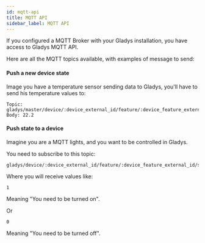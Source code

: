 ```yaml
---
id: mqtt-api
title: MQTT API
sidebar_label: MQTT API
---
```


If you configured a MQTT Broker with your Gladys installation, you have access to Gladys MQTT API.

Here are all the MQTT topics available, with examples of message to send:

#### Push a new device state

Image you have a temperature sensor sending data to Gladys, you'll have to send his temperature values to:

```
Topic: gladys/master/device/:device_external_id/feature/:device_feature_external_id/state
Body: 22.2
```

#### Push state to a device

Imagine you are a MQTT lights, and you want to be controlled in Gladys.

You need to subscribe to this topic:

```
gladys/device/:device_external_id/feature/:device_feature_external_id/state
```

Where you will receive values like:

```
1
```

Meaning "You need to be turned on".

Or

```
0
```

Meaning "You need to be turned off".
